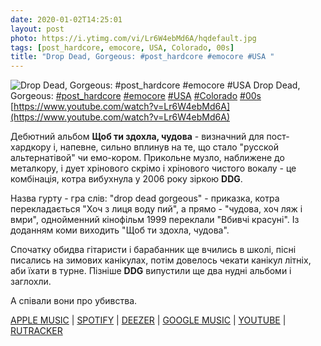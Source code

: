 ```yaml
---
date: 2020-01-02T14:25:01
layout: post
photo: https://i.ytimg.com/vi/Lr6W4ebMd6A/hqdefault.jpg
tags: [post_hardcore, emocore, USA, Colorado, 00s]
title: "Drop Dead, Gorgeous: #post_hardcore #emocore #USA "
---
```

![Drop Dead, Gorgeous: #post_hardcore #emocore #USA ](https://i.ytimg.com/vi/Lr6W4ebMd6A/hqdefault.jpg)
Drop Dead, Gorgeous: [#post_hardcore](/tags/#post_hardcore) [#emocore](/tags/#emocore) [#USA](/tags/#USA) [#Colorado](/tags/#Colorado) [#00s](/tags/#00s) [https://www.youtube.com/watch?v=Lr6W4ebMd6A](https://www.youtube.com/watch?v=Lr6W4ebMd6A)

Дебютний альбом **Щоб ти здохла, чудова** - визначний для пост-хардкору і, напевне, сильно вплинув на те, що стало &quot;русской альтернатівой&quot; чи емо-кором. Прикольне музло, наближене до металкору, і дует хрінового скрімо і хрінового чистого вокалу - це комбінація, котра вибухнула у 2006 року зіркою **DDG**.

Назва гурту - гра слів: &quot;drop dead gorgeous&quot; - приказка, котра перекладається &quot;Хоч з лиця воду пий&quot;, а прямо - &quot;чудова, хоч ляж і вмри&quot;, однойменний кінофільм 1999 переклали &quot;Вбивчі красуні&quot;. Із доданням коми виходить &quot;Щоб ти здохла, чудова&quot;.

Спочатку обидва гітаристи і барабанник ще вчились в школі, пісні писались на зимових канікулах, потім довелось чекати канікул літніх, аби їхати в турне. Пізніше **DDG** випустили ще два нудні альбоми і заглохли.

А співали вони про убивства.

[APPLE MUSIC](https://music.apple.com/us/album/in-vogue/162620571) \| [SPOTIFY](https://open.spotify.com/album/0roAVG8TO9V8GEFmXJa4Lv) \| [DEEZER](https://www.deezer.com/album/95951?utm_source=deezer&amp;utm_content=album-95951&amp;utm_term=1601611822_1577967663&amp;utm_medium=web) \| [GOOGLE MUSIC](https://play.google.com/music/m/Bzwsafr47fmvl67rqqvpqpyy4we?t=In_Vogue_-_Drop_Dead_Gorgeous) \| [YOUTUBE](https://www.youtube.com/playlist?list=OLAK5uy_kFSQSwD4rO989lFiFBi5DS40ndKyL9C48) \| [RUTRACKER](https://rutracker.org/forum/viewtopic.php?t=2168386)